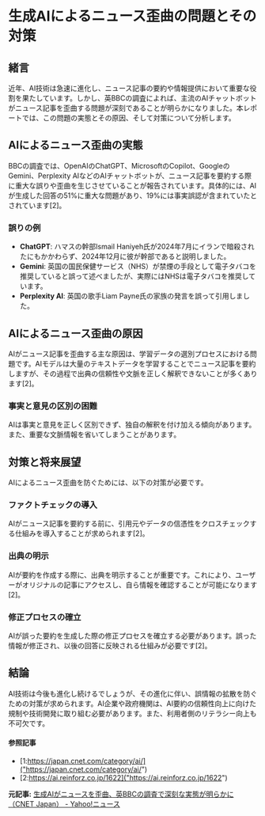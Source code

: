 # 生成AIによるニュース歪曲の問題とその対策

## 緒言

近年、AI技術は急速に進化し、ニュース記事の要約や情報提供において重要な役割を果たしています。しかし、英BBCの調査によれば、主流のAIチャットボットがニュース記事を歪曲する問題が深刻であることが明らかになりました。本レポートでは、この問題の実態とその原因、そして対策について分析します。

## AIによるニュース歪曲の実態

BBCの調査では、OpenAIのChatGPT、MicrosoftのCopilot、GoogleのGemini、Perplexity AIなどのAIチャットボットが、ニュース記事を要約する際に重大な誤りや歪曲を生じさせていることが報告されています。具体的には、AIが生成した回答の51%に重大な問題があり、19%には事実誤認が含まれていたとされています[2]。

### 誤りの例

- **ChatGPT**: ハマスの幹部Ismail Haniyeh氏が2024年7月にイランで暗殺されたにもかかわらず、2024年12月に彼が幹部であると説明しました。
- **Gemini**: 英国の国民保健サービス（NHS）が禁煙の手段として電子タバコを推奨していると誤って述べましたが、実際にはNHSは電子タバコを推奨しています。
- **Perplexity AI**: 英国の歌手Liam Payne氏の家族の発言を誤って引用しました。

## AIによるニュース歪曲の原因

AIがニュース記事を歪曲する主な原因は、学習データの選別プロセスにおける問題です。AIモデルは大量のテキストデータを学習することでニュース記事を要約しますが、その過程で出典の信頼性や文脈を正しく解釈できないことが多くあります[2]。

### 事実と意見の区別の困難

AIは事実と意見を正しく区別できず、独自の解釈を付け加える傾向があります。また、重要な文脈情報を省いてしまうことがあります。

## 対策と将来展望

AIによるニュース歪曲を防ぐためには、以下の対策が必要です。

### ファクトチェックの導入

AIがニュース記事を要約する前に、引用元やデータの信憑性をクロスチェックする仕組みを導入することが求められます[2]。

### 出典の明示

AIが要約を作成する際に、出典を明示することが重要です。これにより、ユーザーがオリジナルの記事にアクセスし、自ら情報を確認することが可能になります[2]。

### 修正プロセスの確立

AIが誤った要約を生成した際の修正プロセスを確立する必要があります。誤った情報が修正され、以後の回答に反映される仕組みが必要です[2]。

## 結論

AI技術は今後も進化し続けるでしょうが、その進化に伴い、誤情報の拡散を防ぐための対策が求められます。AI企業や政府機関は、AI要約の信頼性向上に向けた規制や技術開発に取り組む必要があります。また、利用者側のリテラシー向上も不可欠です。

#### 参照記事
- [1:https://japan.cnet.com/category/ai/]("https://japan.cnet.com/category/ai/")
- [2:https://ai.reinforz.co.jp/1622]("https://ai.reinforz.co.jp/1622")


**元記事:** [生成AIがニュースを歪曲、英BBCの調査で深刻な実態が明らかに（CNET Japan） - Yahoo!ニュース](https://news.yahoo.co.jp/articles/87a507ec176ba8b80fe98ecc300ff2dae91fe4bb)